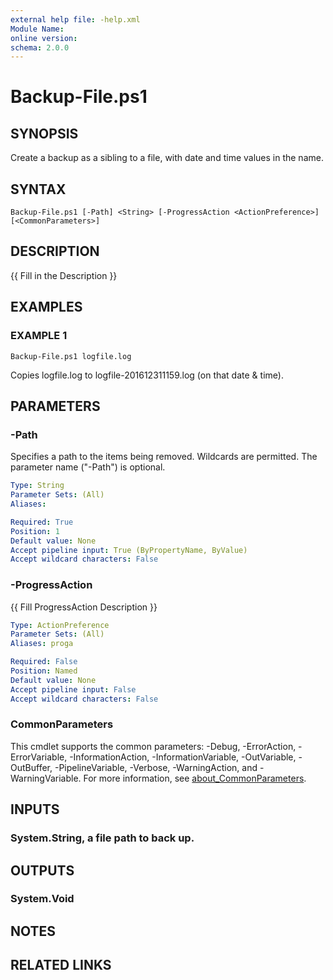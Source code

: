 ```yaml
---
external help file: -help.xml
Module Name:
online version:
schema: 2.0.0
---
```


# Backup-File.ps1

## SYNOPSIS
Create a backup as a sibling to a file, with date and time values in the name.

## SYNTAX

```
Backup-File.ps1 [-Path] <String> [-ProgressAction <ActionPreference>] [<CommonParameters>]
```

## DESCRIPTION
{{ Fill in the Description }}

## EXAMPLES

### EXAMPLE 1
```
Backup-File.ps1 logfile.log
```

Copies logfile.log to logfile-201612311159.log (on that date & time).

## PARAMETERS

### -Path
Specifies a path to the items being removed.
Wildcards are permitted.
The parameter name ("-Path") is optional.

```yaml
Type: String
Parameter Sets: (All)
Aliases:

Required: True
Position: 1
Default value: None
Accept pipeline input: True (ByPropertyName, ByValue)
Accept wildcard characters: False
```

### -ProgressAction
{{ Fill ProgressAction Description }}

```yaml
Type: ActionPreference
Parameter Sets: (All)
Aliases: proga

Required: False
Position: Named
Default value: None
Accept pipeline input: False
Accept wildcard characters: False
```

### CommonParameters
This cmdlet supports the common parameters: -Debug, -ErrorAction, -ErrorVariable, -InformationAction, -InformationVariable, -OutVariable, -OutBuffer, -PipelineVariable, -Verbose, -WarningAction, and -WarningVariable. For more information, see [about_CommonParameters](http://go.microsoft.com/fwlink/?LinkID=113216).

## INPUTS

### System.String, a file path to back up.
## OUTPUTS

### System.Void
## NOTES

## RELATED LINKS
